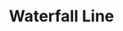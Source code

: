 ---
title: Waterfall Line
title_zh: 瀑布綫
mm_sign: [W]
branch_line: false
stations:
  - station_code: [W1]
    name: Winterland
    name_zh: 冬地
    transfer:
      - mm_sign: [G,C]
  - station_code: [W2]
    name: Uptown Cross
    name_zh: 上環十字
    transfer:
      - mm_sign: [G]
  - station_code: [W3]
    name: Under the Falls
    name_zh: 瀑布下
    transfer:
      - mm_sign: [R,P]
  - station_code: [W4]
    name: Mugen
    name_zh: 無限
    transfer:
      - mm_sign: [B,V,D,P]
  - station_code: [W5]
    name: Downtown East
    name_zh: 市中心東
    transfer:
      - mm_sign: [C,D]
  - station_code: [W6]
    name: Downtown Core
    name_zh: 市中心
    transfer:
      - mm_sign: [R,G]
  - station_code: [W7]
    name: Oasis Point
    name_zh: 綠洲角
    transfer:
      - mm_sign: [P]
  - station_code: [W8]
    name: Zero Zero
    name_zh: 零零
    transfer:
      - mm_sign: [B]
  - station_code: [W9]
    name: Mount Onsnow
    name_zh: 雪藏山
custom_style: table{margin:0 auto}.station-code-bg{background-image:url(/img/bg/waterfallline.png);background-repeat:no-repeat;background-size:7px 101%;background-position:50px}
weight: 6
---